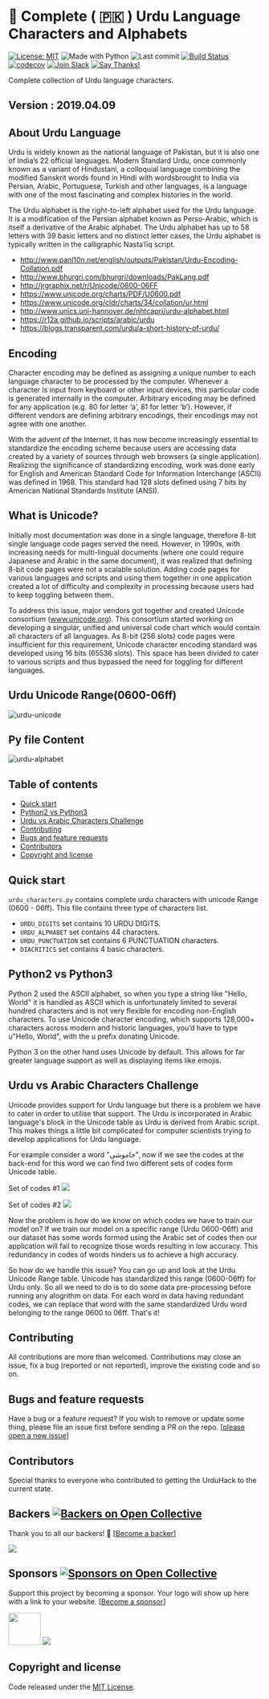 # 📄 Complete ( 🇵🇰 ) Urdu Language Characters and Alphabets

[![License: MIT](https://img.shields.io/badge/license-MIT-blue.svg)](https://github.com/urduhack/urdu-characters/blob/master/LICENSE)
![Made with Python](https://img.shields.io/badge/made%20with-Python-blue.svg)
![Last commit](https://img.shields.io/github/last-commit/urduhack/urdu-alphabet.svg)
[![Build Status](https://travis-ci.org/urduhack/urdu-characters.svg?branch=master)](https://travis-ci.org/urduhack/urdu-characters)
[![codecov](https://codecov.io/gh/urduhack/urdu-characters/branch/master/graph/badge.svg)](https://codecov.io/gh/urduhack/urdu-characters)
[![Join Slack](https://img.shields.io/badge/join-us%20on%20slack-gray.svg?longCache=true&logo=slack&colorB=red)](https://join.slack.com/t/urduhack/shared_invite/enQtNDE5NDg4NzU2Mzg4LTk3ZDNlYzBhOWM5MGY0ZGE0ZmNmNzU2ZTViYjAwMTg3NTBmZGU4OTM0M2E0MzQ0NDI1MDIyYzVkYTVmZTkyZjg)
[![Say Thanks!](https://img.shields.io/badge/Say%20Thanks-!-1EAEDB.svg)](https://saythanks.io/to/akkefa)

Complete collection of Urdu language characters.

## Version : 2019.04.09

## About Urdu Language

Urdu is widely known as the national language of Pakistan, but it is also one of India’s 22 official languages. Modern Standard Urdu, once commonly known as a variant of Hindustani, a colloquial language combining the modified Sanskrit words found in Hindi with wordsbrought to India via Persian, Arabic, Portuguese, Turkish and other languages, is a language with one of the most fascinating and complex histories in the world.

The Urdu alphabet is the right-to-left alphabet used for the Urdu language. It is a modification of the Persian alphabet known as Perso-Arabic, which is itself a derivative of the Arabic alphabet. 
The Urdu alphabet has up to 58 letters with 39 basic letters and no distinct letter cases, the Urdu alphabet is typically written in the calligraphic Nastaʿlīq script.

- http://www.panl10n.net/english/outputs/Pakistan/Urdu-Encoding-Collation.pdf
- http://www.bhurgri.com/bhurgri/downloads/PakLang.pdf
- http://jrgraphix.net/r/Unicode/0600-06FF
- https://www.unicode.org/charts/PDF/U0600.pdf
- https://www.unicode.org/cldr/charts/34/collation/ur.html
- http://www.unics.uni-hannover.de/nhtcapri/urdu-alphabet.html
- https://r12a.github.io/scripts/arabic/urdu
- https://blogs.transparent.com/urdu/a-short-history-of-urdu/

## Encoding

Character encoding may be defined as assigning a unique number to each language character to be processed by the computer. Whenever a character is input from keyboard or other input devices, this particular code is generated internally in the computer. Arbitrary encoding may be defined for any application (e.g. 80 for letter ‘a’, 81 for letter ‘b’). However, if different vendors are defining arbitrary encodings, their encodings may not agree with one another. 

With the advent of the Internet, it has now become increasingly essential to standardize the encoding scheme because users are accessing data created by a variety of sources through web browsers (a single application). Realizing the significance of standardizing encoding, work was done early for English and American Standard Code for Information Interchange (ASCII) was defined in 1968. This standard had 128 slots defined using 7 bits by American National Standards Institute (ANSI).

## What is Unicode?

Initially most documentation was done in a single language, therefore 8-bit single language code pages served the need. However, in 1990s, with increasing needs for multi-lingual documents (where one could require Japanese and Arabic in the same document), it was realized that defining 8-bit code pages were not a scalable solution. Adding code pages for various languages and scripts and using them together in one application created a lot of difficulty and complexity in processing because users had to keep toggling between them.

To address this issue, major vendors got together and created Unicode consortium (www.unicode.org). This consortium started working on developing a singular, unified and universal code chart which would contain all characters of all languages. As 8-bit (256 slots) code pages were insufficient for this requirement, Unicode character encoding standard was developed using 16 bits (65536 slots). This space has been divided to cater to various scripts and thus bypassed the need for toggling for different languages.


## Urdu Unicode Range(0600-06ff)
![urdu-unicode](https://raw.githubusercontent.com/urduhack/urdu-characters/master/img/unicode_0600_06ff.png)

## Py file Content
![urdu-alphabet](https://raw.githubusercontent.com/urduhack/urdu-characters/master/img/design.png)


## Table of contents

- [Quick start](#quick-start)
- [Python2 vs Python3](#python2-vs-python3)
- [Urdu vs Arabic Characters Challenge](#urdu-vs-arabic-characters-challenge)
- [Contributing](#contributing)
- [Bugs and feature requests](#bugs-and-feature-requests)
- [Contributors](#contributors)
- [Copyright and license](#copyright-and-license)

## Quick start

`urdu_characters.py` contains complete urdu characters with unicode Range (0600 - 06ff). This file contains three type of characters list. 

- `URDU_DIGITS` set contains 10 URDU DIGITS.
- `URDU_ALPHABET` set contains 44  characters.
- `URDU_PUNCTUATION` set contains 6 PUNCTUATION characters.
- `DIACRITICS` set contains 4 basic characters.

## Python2 vs Python3

Python 2 used the ASCII alphabet, so when you type a string like "Hello, World" it is handled as ASCII which is unfortunately limited to several hundred characters and is not very flexible for encoding non-English characters. To use Unicode character encoding, which supports 128,000+ characters across modern and historic languages, you’d have to type u"Hello, World", with the u prefix donating Unicode.

Python 3 on the other hand uses Unicode by default. This allows for far greater language support as well as displaying items like emojis.

## Urdu vs Arabic Characters Challenge

Unicode provides support for Urdu language but there is a problem we have to cater in order to utilise that support. The Urdu is incorporated in Arabic language's block in the Unicode table as Urdu is derived from Arabic script. This makes things a little bit complicated for computer scientists trying to develop applications for Urdu language.

For example consider a word "خاموشی", now if we see the codes at the back-end for this word we can find two different sets of codes form Unicode table.

Set of codes #1
<img src="https://raw.githubusercontent.com/urduhack/urdu-characters/master/img/soc_arabic.png">

Set of codes #2
<img src="https://raw.githubusercontent.com/urduhack/urdu-characters/master/img/soc_urdu.png">

Now the problem is how do we know on which codes we have to train our model on? If we train our model on a specific range (Urdu 0600-06ff) and our dataset has some words formed using the Arabic set of codes then our application will fail to recognize those words resulting in low accuracy. This redundancy in codes of words hinders us to achieve a high accuracy.

So how do we handle this issue? You can go up and look at the Urdu Unicode Range table. Unicode has standardized this range (0600-06ff) for Urdu only. So all we need to do is to do some data pre-processing before running any alogrithm on data. For each word in data having redundant codes, we can replace that word with the same standardized Urdu word belonging to the range 0600 to 06ff. That's it!

## Contributing

All contributions are more than welcomed. Contributions may close an issue, fix a bug (reported or not reported), improve the existing code and so on.

## Bugs and feature requests

Have a bug or a feature request? If you wish to remove or update some thing, please file an issue first before sending a PR on the repo. [[please open a new issue](https://github.com/urduhack/urdu-characters/issues/new)]

## Contributors

Special thanks to everyone who contributed to getting the UrduHack to the current state.

## Backers [![Backers on Open Collective](https://opencollective.com/urduhack/backers/badge.svg)](#backers)

Thank you to all our backers! 🙏 [[Become a backer](https://opencollective.com/urduhack#backer)]

<a href="https://opencollective.com/urduhack#backers" target="_blank"><img src="https://opencollective.com/urduhack/backers.svg?width=890"></a>

## Sponsors [![Sponsors on Open Collective](https://opencollective.com/urduhack/sponsors/badge.svg)](#sponsors)

Support this project by becoming a sponsor. Your logo will show up here with a link to your website. [[Become a sponsor](https://opencollective.com/urduhack#sponsor)]

<a href="https://arbisoft.com" target="_blank"><img height="64" src="https://arbisoft.com/static/media/uploads/arbisoft.png"></a>
<a href="https://opencollective.com/urduhack/sponsor/0/website" target="_blank"><img src="https://opencollective.com/urduhack/sponsor/0/avatar.svg"></a>

## Copyright and license

Code released under the [MIT License](https://github.com/urduhack/urdu-characters/blob/master/LICENSE).

